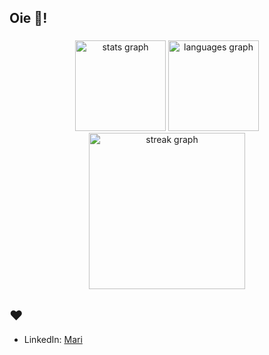<h2 align="left">Oie 👋!</h2>

###

<div align="center">
  <img src="https://github-readme-stats.vercel.app/api?username=xmarimarquesh&hide_title=false&hide_rank=false&show_icons=true&include_all_commits=false&count_private=false&disable_animations=false&theme=jolly&locale=en&hide_border=false" height="145" alt="stats graph"  />
  <img src="https://github-readme-stats.vercel.app/api/top-langs?username=xmarimarquesh&locale=en&hide_title=false&layout=compact&card_width=320&langs_count=5&theme=jolly&hide_border=false" height="145" alt="languages graph"  />
  <img src="https://streak-stats.demolab.com?user=xmarimarquesh&locale=en&mode=daily&theme=jolly&hide_border=false&border_radius=5" height="250" alt="streak graph"  />
</div>

###

## ❤️

- LinkedIn: [Mari](https://br.linkedin.com/in/mariana-hipolito-386810300)
